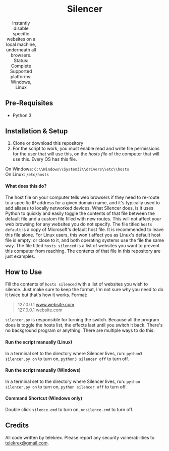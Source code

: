 <h1 align="center" style="margin-top: -10px"> Silencer </h1>
<p align="center" style="width: 100;">
   Instantly disable specific websites on a local machine, underneath all browsers.<br>
   Status: Complete<br>
   Supported platforms: Windows, Linux
</p>

## Pre-Requisites
- Python 3

## Installation & Setup
1. Clone or download this repository
2. For the script to work, you must enable read and write file permissions for the user that will use this, on the *hosts file* of the computer that will use this. Every OS has this file.  

 On Windows:  `C:\\Windows\\System32\\drivers\\etc\\hosts`  
 On Linux:  `/etc/hosts`  

#### What does this do?
The host file on your computer tells web browsers if they need to re-route to a specific IP address for a given domain name, and it's typically used to add aliases to locally networked devices. What Silencer does, is it uses Python to quickly and easily toggle the contents of that file between the default file and a custom file filled with new routes. This will not affect your web browsing for any websites you do not specify. The file titled `hosts default` is a copy of Microsoft's default host file. It is recommended to leave this file alone. For Linux users, this won't affect you as Linux's default host file is empty, or close to it, and both operating systems use the file the same way. The file titled `hosts silenced` is a list of websites you want to prevent this computer from reaching. The contents of that file in this repository are just examples.

## How to Use
Fill the contents of `hosts silenced` with a list of websites you wish to silence. Just make sure to keep the format, I'm not sure why you need to do it twice but that's how it works. Format:
>127.0.0.1 www.website.com  
>127.0.0.1 website.com  

`silencer.py` is responsible for turning the switch. Because all the program does is toggle the hosts list, the effects last until you switch it back. There's no background program or anything. There are multiple ways to do this.

#### Run the script manually (Linux)
In a terminal set to the directory where Silencer lives, run: `python3 silencer.py on` to turn on, `python3 silencer off` to turn off.

#### Run the script manually (Windows)
In a terminal set to the directory where Silencer lives, run: `python silencer.py on` to turn on, `python silencer off` to turn off.

#### Command Shortcut (Windows only)
Double click `silence.cmd` to turn on, `unsilence.cmd` to turn off.

## Credits
All code written by telekrex. Please report any security vulnerabilities to telekrex@gmail.com.

